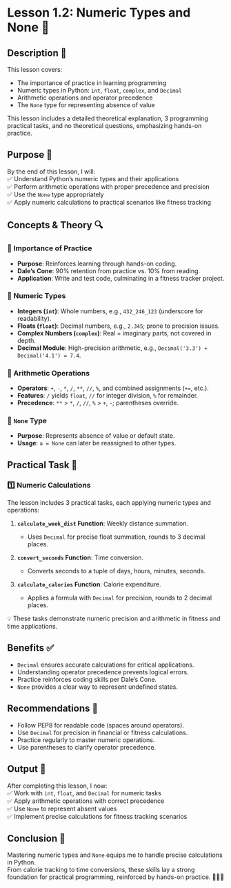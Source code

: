 # Lesson 1.2: Numeric Types and None 🔢

## Description 📝

This lesson covers:

-   The importance of practice in learning programming
-   Numeric types in Python: `int`, `float`, `complex`, and `Decimal`
-   Arithmetic operations and operator precedence
-   The `None` type for representing absence of value

This lesson includes a detailed theoretical explanation, 3 programming practical tasks, and no theoretical questions, emphasizing hands-on practice.

## Purpose 🎯

By the end of this lesson, I will:  
✅ Understand Python’s numeric types and their applications  
✅ Perform arithmetic operations with proper precedence and precision  
✅ Use the `None` type appropriately  
✅ Apply numeric calculations to practical scenarios like fitness tracking

## Concepts & Theory 🔍

### 🔹 Importance of Practice

-   **Purpose**: Reinforces learning through hands-on coding.
-   **Dale’s Cone**: 90% retention from practice vs. 10% from reading.
-   **Application**: Write and test code, culminating in a fitness tracker project.

### 🔹 Numeric Types

-   **Integers (`int`)**: Whole numbers, e.g., `432_246_123` (underscore for readability).
-   **Floats (`float`)**: Decimal numbers, e.g., `2.345`; prone to precision issues.
-   **Complex Numbers (`complex`)**: Real + imaginary parts, not covered in depth.
-   **Decimal Module**: High-precision arithmetic, e.g., `Decimal('3.3') + Decimal('4.1') = 7.4`.

### 🔹 Arithmetic Operations

-   **Operators**: `+`, `-`, `*`, `/`, `**`, `//`, `%`, and combined assignments (`+=`, etc.).
-   **Features**: `/` yields `float`, `//` for integer division, `%` for remainder.
-   **Precedence**: `**` > `*`, `/`, `//`, `%` > `+`, `-`; parentheses override.

### 🔹 `None` Type

-   **Purpose**: Represents absence of value or default state.
-   **Usage**: `a = None` can later be reassigned to other types.

## Practical Task 🧪

### 1️⃣ **Numeric Calculations**

The lesson includes 3 practical tasks, each applying numeric types and operations:

1. **`calculate_week_dist` Function**: Weekly distance summation.

    - Uses `Decimal` for precise float summation, rounds to 3 decimal places.

2. **`convert_seconds` Function**: Time conversion.

    - Converts seconds to a tuple of days, hours, minutes, seconds.

3. **`calculate_calories` Function**: Calorie expenditure.
    - Applies a formula with `Decimal` for precision, rounds to 2 decimal places.

💡 These tasks demonstrate numeric precision and arithmetic in fitness and time applications.

## Benefits ✅

-   `Decimal` ensures accurate calculations for critical applications.
-   Understanding operator precedence prevents logical errors.
-   Practice reinforces coding skills per Dale’s Cone.
-   `None` provides a clear way to represent undefined states.

## Recommendations 📌

-   Follow PEP8 for readable code (spaces around operators).
-   Use `Decimal` for precision in financial or fitness calculations.
-   Practice regularly to master numeric operations.
-   Use parentheses to clarify operator precedence.

## Output 📜

After completing this lesson, I now:  
✅ Work with `int`, `float`, and `Decimal` for numeric tasks  
✅ Apply arithmetic operations with correct precedence  
✅ Use `None` to represent absent values  
✅ Implement precise calculations for fitness tracking scenarios

## Conclusion 🚀

Mastering numeric types and `None` equips me to handle precise calculations in Python.  
From calorie tracking to time conversions, these skills lay a strong foundation for practical programming, reinforced by hands-on practice. 🧑‍💻✨
